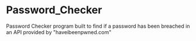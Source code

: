# Password_Checker
Password Checker program built to find if a password has been breached in an API provided by "haveibeenpwned.com"
